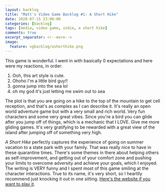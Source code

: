 ```yaml
---
layout: backlog
title: "Matt's Video Game Backlog #1: A Short Hike"
date: 2020-07-15 23:00:00
categories: [backlog]
tags: [media, video game, indie, a short hike]
comments: true
excerpt_separator: <!--more-->
image:
  feature: vgbacklog/ashorthike.png
---
```


This game is wonderful. I went in with basically 0 expectations and here were my reactions, in order:

1. Ooh, this art style is cute.
2. Ohoho I'm a little bird guy!!
3. gonna jump into the sea lol
4. oh my god it's just letting me swim out to sea

The plot is that you are going on a hike to the top of the mountain to get cell reception, and that's as complex as I can describe it. It's really an open world adventure game but with a very small and rich world. Very fun characters and some very great vibes. Since you're a bird you can glide after you jump off of things, which is a mechanic that I LOVE. Give me more gliding games. It's very gratifying to be rewarded with a great view of the island after jumping off of something very high.

_A Short Hike_ perfectly captures the experience of going on summer vacation to a state park with your family. That was really nice to have in these quarantine times. There's some themes in there about helping others as self-improvement, and getting out of your comfort zone and pushing your limits to overcome adversity and achieve your goals, which I enjoyed. The writing is VERY funny and I spent most of this game smiling at the character interactions. True to its name, it's very short, so I heartily recommend just knocking it out in one sitting. [Here's the website if you want to play it](http://ashorthike.com/).
